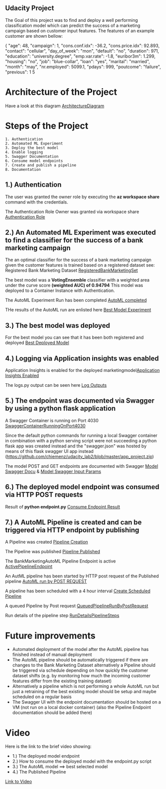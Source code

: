 ## Udacity Project 

The Goal of this project was to find and deploy a well performing classification model which can predict the 
success of a marketing campaign based on customer input features. The features of an example customer are shown 
bellow:

 {
            "age": 48,
            "campaign": 1,
            "cons.conf.idx": -36.2,
            "cons.price.idx": 92.893,
            "contact": "cellular",
            "day_of_week": "mon",
            "default": "no",
            "duration": 971,
            "education": "university.degree",
            "emp.var.rate": -1.8,
            "euribor3m": 1.299,
            "housing": "no",
            "job": "blue-collar",
            "loan": "yes",
            "marital": "married",
            "month": "may",
            "nr.employed": 5099.1,
            "pdays": 999,
            "poutcome": "failure",
            "previous": 1
5

# Architecture of the Project 
Have a look at this diagram [ArchitectureDiagram](https://github.com/chiemenz/udacity_lab2/blob/master/ArchitectureDiagram.PNG)

# Steps of the Project

    1. Authentication
    2. Automated ML Experiment
    3. Deploy the best model
    4. Enable logging
    5. Swagger Documentation
    6. Consume model endpoints
    7. Create and publish a pipeline
    8. Documentation

## 1.) Authentication 
The user was granted the owner role by executing the **az workspace share** command with the credentials.

The Authentication Role Owner was granted via workspace share [Authentication Role](https://github.com/chiemenz/udacity_lab2/blob/master/AuthenticationRoleOwner.PNG)

## 2.) An Automated ML Experiment was executed to find a classifier for the success of a bank marketing campaign
The an optimal classifier for the success of a bank marketing campaign given the customer features is trained based on a registered dataset see:
Registered Bank Marketing Dataset [RegisteredBankMarketingSet](https://github.com/chiemenz/udacity_lab2/blob/master/RegisteredBankMarketingSet.PNG)

The best model was a **VotingEnsemble** classifier with a weighted area under the curve score **(weighted AUC) of 0.94794**
This model was deployed to a Container Instance with Authentication. 

The AutoML Experiment Run has been completed [AutoML completed](https://github.com/chiemenz/udacity_lab2/blob/master/AutoMLExpCompleted.PNG)

THe results of the AutoML run are enlisted here [Best Model Experiment](https://github.com/chiemenz/udacity_lab2/blob/master/BestModelExperiment.PNG)

## 3.) The best model was deployed 
For the best model you can see that it has been both registered and deployed [Best Deployed Model](https://github.com/chiemenz/udacity_lab2/blob/master/best_deployed_model.PNG)

## 4.) Logging via Application insights was enabled
Application Insights is enabled for the deployed marketingmodel[Application Insights Enabled](https://github.com/chiemenz/udacity_lab2/blob/master/ApplicationInsightsEnabled.PNG)

The logs.py output can be seen here [Log Outputs](https://github.com/chiemenz/udacity_lab2/blob/master/LogsOutput.PNG)

## 5.) The endpoint was documented via Swagger by using a python flask application 
A Swagger Container is running on Port 4030 [SwaggerContainerRunningOnPort4030](https://github.com/chiemenz/udacity_lab2/blob/master/SwaggerContainerRunningOnPort4030.PNG)

Since the default python commands for running a local Swagger container in combination with a python serving script were not succeeding a python flask app was created 
instead and the "swagger.json" was hosted by means of this flask swagger UI app instead (https://github.com/chiemenz/udacity_lab2/blob/master/app_project.zip)

The model POST and GET endpoints are documented with Swagger [Model Swagger Docu](https://github.com/chiemenz/udacity_lab2/blob/master/ModelSwaggerUI.PNG) & [Model Swagger Input Params](https://github.com/chiemenz/udacity_lab2/blob/master/ModelExampleSwaggerValues.PNG)

## 6.) The deployed model endpoint was consumed via HTTP POST requests
Result of **python endpoint.py** [Consume Endpoint Result](https://github.com/chiemenz/udacity_lab2/blob/master/ConsumeEndpointResult.PNG)

## 7.) A AutoML Pipeline is created and can be triggered via HTTP endpoint by publishing
A Pipeline was created [Pipeline Creation](https://github.com/chiemenz/udacity_lab2/blob/master/PipelineCreated.PNG)

The Pipeline was published [Pipeline Published](https://github.com/chiemenz/udacity_lab2/blob/master/PublishedPipeline.PNG)

The BankMarketingAutoML Pipeline Endpoint is active [ActivePipelineEndpoint](https://github.com/chiemenz/udacity_lab2/blob/master/ActivePipelineEndpoint.PNG)

An AutML pipeline has been started by HTTP post request of the Published pipeline [AutoML run by POST REQUEST](https://github.com/chiemenz/udacity_lab2/blob/master/AutoMLRunByPostRequest.PNG)

A pipeline has been scheduled with a 4 hour interval [Create Scheduled Pipeline](https://github.com/chiemenz/udacity_lab2/blob/master/CreateScheduledPipeline.PNG)

A queued Pipeline by Post request [QueuedPipelineRunByPostRequest](https://github.com/chiemenz/udacity_lab2/blob/master/QueuedPipelineRunByPostRequest.PNG)

Run details of the pipeline step [RunDetailsPipelineSteps](https://github.com/chiemenz/udacity_lab2/blob/master/RunDetailsPipelineSteps.PNG)

# Future improvements
* Automated deployment of the model after the AutoML pipeline has finished instead of manual deployment
* The AutoML pipeline should be automatically triggered if there are changes to the Bank Marketing Dataset alternatively a Pipeline should be 
 triggered via schedule depending on how quickly the customer dataset shifts (e.g. by monitoring how much the incoming customer features differ 
 from the existing training dataset) 
* Alternatively a pipeline which is not performing a whole AutoML run but just a retraining of the best existing model should be setup and maybe scheduled on
a regular basis
 * The Swagger UI with the endpoint documentation should be hosted on a VM (not run on a local docker container)
 (also the Pipeline Endpoint documentation should be added there)


# Video
Here is the link to the brief video showing:

* 1.) The deployed model endpoint
* 2.) How to consume the deployed model with the endpoint.py script
* 3.) The AutoML model ==> best selected model
* 4.) The Published Pipeline

[Link to Video](https://www.loom.com/share/19379c75f6bf4158a697814dd1465fbf)
